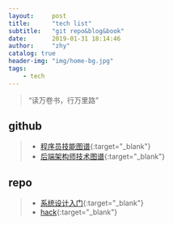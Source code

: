 ```yaml
---
layout:     post
title:      "tech list"
subtitle:   "git repo&blog&book"
date:       2019-01-31 18:14:46
author:     "zhy"
catalog: true
header-img: "img/home-bg.jpg"
tags:
    - tech
---
```


> “读万卷书，行万里路”

## github

>* [程序员技能图谱](https://github.com/TeamStuQ/skill-map/blob/master/README.md){:target="_blank"}
>* [后端架构师技术图谱](https://github.com/xingshaocheng/architect-awesome){:target="_blank"}

## repo

>* [系统设计入门](https://github.com/donnemartin/system-design-primer){:target="_blank"}
>* [hack](https://github.com/Hack-with-Github/Awesome-Hacking){:target="_blank"}
